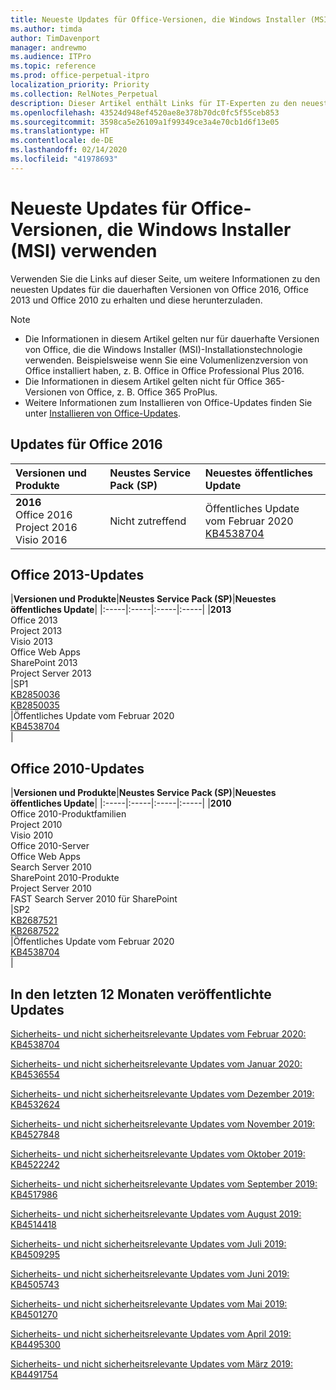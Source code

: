 ```yaml
---
title: Neueste Updates für Office-Versionen, die Windows Installer (MSI) verwenden
ms.author: timda
author: TimDavenport
manager: andrewmo
ms.audience: ITPro
ms.topic: reference
ms.prod: office-perpetual-itpro
localization_priority: Priority
ms.collection: RelNotes_Perpetual
description: Dieser Artikel enthält Links für IT-Experten zu den neuesten Updateinformationen für dauerhafte Versionen von Office 2016, Office 2013 und Office 2010
ms.openlocfilehash: 43524d948ef4520ae8e378b70dc0fc5f55ceb853
ms.sourcegitcommit: 3598ca5e26109a1f99349ce3a4e70cb1d6f13e05
ms.translationtype: HT
ms.contentlocale: de-DE
ms.lasthandoff: 02/14/2020
ms.locfileid: "41978693"
---
```

# <a name="latest-updates-for-versions-of-office-that-use-windows-installer-msi"></a>Neueste Updates für Office-Versionen, die Windows Installer (MSI) verwenden

Verwenden Sie die Links auf dieser Seite, um weitere Informationen zu den neuesten Updates für die dauerhaften Versionen von Office 2016, Office 2013 und Office 2010 zu erhalten und diese herunterzuladen.
  
 
> [!NOTE]
> - Die Informationen in diesem Artikel gelten nur für dauerhafte Versionen von Office, die die Windows Installer (MSI)-Installationstechnologie verwenden. Beispielsweise wenn Sie eine Volumenlizenzversion von Office installiert haben, z. B. Office in Office Professional Plus 2016.
> - Die Informationen in diesem Artikel gelten nicht für Office 365-Versionen von Office, z. B. Office 365 ProPlus.
> - Weitere Informationen zum Installieren von Office-Updates finden Sie unter [Installieren von Office-Updates](https://support.office.com/article/2ab296f3-7f03-43a2-8e50-46de917611c5). 


## <a name="office-2016-updates"></a>Updates für Office 2016

|**Versionen und Produkte**|**Neustes Service Pack (SP)**|**Neuestes öffentliches Update**|
|:-----|:-----|:-----|
|**2016** <br/> Office 2016  <br/> Project 2016  <br/> Visio 2016  <br/> |Nicht zutreffend  <br/> |Öffentliches Update vom Februar 2020  <br/> [KB4538704](https://support.microsoft.com/help/4538704) <br/> |
   
## <a name="office-2013-updates"></a>Office 2013-Updates

|**Versionen und Produkte**|**Neustes Service Pack (SP)**|**Neuestes öffentliches Update**|
|:-----|:-----|:-----|:-----|
|**2013** <br/> Office 2013  <br/> Project 2013  <br/> Visio 2013  <br/> Office Web Apps  <br/> SharePoint 2013  <br/> Project Server 2013  <br/> |SP1 <br/> [KB2850036](https://support.microsoft.com/kb/2850036) <br/>[KB2850035](https://support.microsoft.com/kb/2850035) <br/> |Öffentliches Update vom Februar 2020  <br/> [KB4538704](https://support.microsoft.com/help/4538704) <br/> |
   
## <a name="office-2010-updates"></a>Office 2010-Updates

|**Versionen und Produkte**|**Neustes Service Pack (SP)**|**Neuestes öffentliches Update**|
|:-----|:-----|:-----|:-----|
|**2010** <br/> Office 2010-Produktfamilien  <br/> Project 2010  <br/> Visio 2010  <br/> Office 2010-Server  <br/> Office Web Apps  <br/> Search Server 2010  <br/> SharePoint 2010-Produkte  <br/> Project Server 2010  <br/> FAST Search Server 2010 für SharePoint  <br/> |SP2 <br/>[KB2687521](https://support.microsoft.com/kb/2687521) <br/> [KB2687522](https://support.microsoft.com/kb/2687522) <br/> |Öffentliches Update vom Februar 2020  <br/> [KB4538704](https://support.microsoft.com/help/4538704) <br/>|
   

   
## <a name="updates-released-in-past-12-months"></a>In den letzten 12 Monaten veröffentlichte Updates

[Sicherheits- und nicht sicherheitsrelevante Updates vom Februar 2020: KB4538704](https://support.microsoft.com/help/4538704)

[Sicherheits- und nicht sicherheitsrelevante Updates vom Januar 2020: KB4536554](https://support.microsoft.com/help/4536554)

[Sicherheits- und nicht sicherheitsrelevante Updates vom Dezember 2019: KB4532624](https://support.microsoft.com/help/4532624)

[Sicherheits- und nicht sicherheitsrelevante Updates vom November 2019: KB4527848](https://support.microsoft.com/help/4527848)

[Sicherheits- und nicht sicherheitsrelevante Updates vom Oktober 2019: KB4522242](https://support.microsoft.com/help/4522242)

[Sicherheits- und nicht sicherheitsrelevante Updates vom September 2019: KB4517986](https://support.microsoft.com/help/4517986 )

[Sicherheits- und nicht sicherheitsrelevante Updates vom August 2019: KB4514418](https://support.microsoft.com/help/4514418)

[Sicherheits- und nicht sicherheitsrelevante Updates vom Juli 2019: KB4509295](https://support.microsoft.com/help/4509295)

[Sicherheits- und nicht sicherheitsrelevante Updates vom Juni 2019: KB4505743](https://support.microsoft.com/help/4505743)

[Sicherheits- und nicht sicherheitsrelevante Updates vom Mai 2019: KB4501270](https://support.microsoft.com/help/4501270)

[Sicherheits- und nicht sicherheitsrelevante Updates vom April 2019: KB4495300](https://support.microsoft.com/help/4495300)

[Sicherheits- und nicht sicherheitsrelevante Updates vom März 2019: KB4491754](https://support.microsoft.com/help/4491754) 










 

   

   

  


  
 
  
 
  

  
   
  
